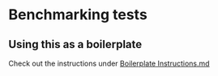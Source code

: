 # Benchmarking tests

## Using this as a boilerplate

Check out the instructions under [Boilerplate Instructions.md](https://github.com/dream-faster/dream-faster-landing/Boilerplate_Instructions.md)

